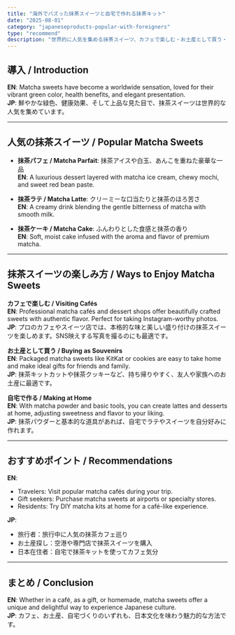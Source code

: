 ```yaml
---
title: "海外でバズった抹茶スイーツと自宅で作れる抹茶キット"
date: "2025-08-01"
category: "japaneseproducts-popular-with-foreigners"
type: "recommend"
description: "世界的に人気を集める抹茶スイーツ、カフェで楽しむ・お土産として買う・自宅で作る3つの方法を紹介"
---
```


## 導入 / Introduction
**EN**: Matcha sweets have become a worldwide sensation, loved for their vibrant green color, health benefits, and elegant presentation.  
**JP**: 鮮やかな緑色、健康効果、そして上品な見た目で、抹茶スイーツは世界的な人気を集めています。

---

## 人気の抹茶スイーツ / Popular Matcha Sweets

- **抹茶パフェ / Matcha Parfait**: 抹茶アイスや白玉、あんこを重ねた豪華な一品  
  **EN**: A luxurious dessert layered with matcha ice cream, chewy mochi, and sweet red bean paste.

- **抹茶ラテ / Matcha Latte**: クリーミーな口当たりと抹茶のほろ苦さ  
  **EN**: A creamy drink blending the gentle bitterness of matcha with smooth milk.

- **抹茶ケーキ / Matcha Cake**: ふんわりとした食感と抹茶の香り  
  **EN**: Soft, moist cake infused with the aroma and flavor of premium matcha.

---

## 抹茶スイーツの楽しみ方 / Ways to Enjoy Matcha Sweets

**カフェで楽しむ / Visiting Cafés**  
**EN**: Professional matcha cafés and dessert shops offer beautifully crafted sweets with authentic flavor. Perfect for taking Instagram-worthy photos.  
**JP**: プロのカフェやスイーツ店では、本格的な味と美しい盛り付けの抹茶スイーツを楽しめます。SNS映えする写真を撮るのにも最適です。

**お土産として買う / Buying as Souvenirs**  
**EN**: Packaged matcha sweets like KitKat or cookies are easy to take home and make ideal gifts for friends and family.  
**JP**: 抹茶キットカットや抹茶クッキーなど、持ち帰りやすく、友人や家族へのお土産に最適です。

**自宅で作る / Making at Home**  
**EN**: With matcha powder and basic tools, you can create lattes and desserts at home, adjusting sweetness and flavor to your liking.  
**JP**: 抹茶パウダーと基本的な道具があれば、自宅でラテやスイーツを自分好みに作れます。

---

## おすすめポイント / Recommendations
**EN**:  
- Travelers: Visit popular matcha cafés during your trip.  
- Gift seekers: Purchase matcha sweets at airports or specialty stores.  
- Residents: Try DIY matcha kits at home for a café-like experience.  

**JP**:  
- 旅行者：旅行中に人気の抹茶カフェ巡り  
- お土産探し：空港や専門店で抹茶スイーツを購入  
- 日本在住者：自宅で抹茶キットを使ってカフェ気分

---


## まとめ / Conclusion
**EN**: Whether in a café, as a gift, or homemade, matcha sweets offer a unique and delightful way to experience Japanese culture.  
**JP**: カフェ、お土産、自宅づくりのいずれも、日本文化を味わう魅力的な方法です。
